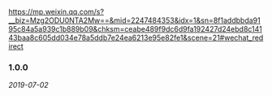 https://mp.weixin.qq.com/s?__biz=Mzg2ODU0NTA2Mw==&mid=2247484353&idx=1&sn=8f1addbbda9195c84a5a939c1b889b09&chksm=ceabe489f9dc6d9fa192427d24ebd8c14143baa8c605dd034e78a5ddb7e24ea6213e95e82fe1&scene=21#wechat_redirect

### 1.0.0

*2019-07-02*

